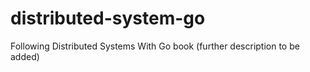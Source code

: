 # distributed-system-go
Following Distributed Systems With Go book (further description to be added)
